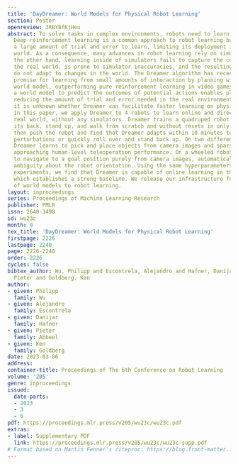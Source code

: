 ```yaml
---
title: 'DayDreamer: World Models for Physical Robot Learning'
section: Poster
openreview: 3RBY8fKjHeu
abstract: To solve tasks in complex environments, robots need to learn from experience.
  Deep reinforcement learning is a common approach to robot learning but requires
  a large amount of trial and error to learn, limiting its deployment in the physical
  world. As a consequence, many advances in robot learning rely on simulators. On
  the other hand, learning inside of simulators fails to capture the complexity of
  the real world, is prone to simulator inaccuracies, and the resulting behaviors
  do not adapt to changes in the world. The Dreamer algorithm has recently shown great
  promise for learning from small amounts of interaction by planning within a learned
  world model, outperforming pure reinforcement learning in video games. Learning
  a world model to predict the outcomes of potential actions enables planning in imagination,
  reducing the amount of trial and error needed in the real environment. However,
  it is unknown whether Dreamer can facilitate faster learning on physical robots.
  In this paper, we apply Dreamer to 4 robots to learn online and directly in the
  real world, without any simulators. Dreamer trains a quadruped robot to roll off
  its back, stand up, and walk from scratch and without resets in only 1 hour. We
  then push the robot and find that Dreamer adapts within 10 minutes to withstand
  perturbations or quickly roll over and stand back up. On two different robotic arms,
  Dreamer learns to pick and place objects from camera images and sparse rewards,
  approaching human-level teleoperation performance. On a wheeled robot, Dreamer learns
  to navigate to a goal position purely from camera images, automatically resolving
  ambiguity about the robot orientation. Using the same hyperparameters across all
  experiments, we find that Dreamer is capable of online learning in the real world,
  which establishes a strong baseline. We release our infrastructure for future applications
  of world models to robot learning.
layout: inproceedings
series: Proceedings of Machine Learning Research
publisher: PMLR
issn: 2640-3498
id: wu23c
month: 0
tex_title: 'DayDreamer: World Models for Physical Robot Learning'
firstpage: 2226
lastpage: 2240
page: 2226-2240
order: 2226
cycles: false
bibtex_author: Wu, Philipp and Escontrela, Alejandro and Hafner, Danijar and Abbeel,
  Pieter and Goldberg, Ken
author:
- given: Philipp
  family: Wu
- given: Alejandro
  family: Escontrela
- given: Danijar
  family: Hafner
- given: Pieter
  family: Abbeel
- given: Ken
  family: Goldberg
date: 2023-03-06
address:
container-title: Proceedings of The 6th Conference on Robot Learning
volume: '205'
genre: inproceedings
issued:
  date-parts:
  - 2023
  - 3
  - 6
pdf: https://proceedings.mlr.press/v205/wu23c/wu23c.pdf
extras:
- label: Supplementary PDF
  link: https://proceedings.mlr.press/v205/wu23c/wu23c-supp.pdf
# Format based on Martin Fenner's citeproc: https://blog.front-matter.io/posts/citeproc-yaml-for-bibliographies/
---
```

